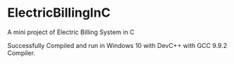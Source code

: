 # ElectricBillingInC
A mini project of Electric Billing System in C

Successfully Compiled and run in Windows 10 with DevC++ with GCC 9.9.2 Compiler.
